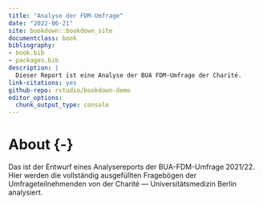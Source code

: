 ```yaml
--- 
title: "Analyse der FDM-Umfrage"
date: "2022-06-21"
site: bookdown::bookdown_site
documentclass: book
bibliography:
- book.bib
- packages.bib
description: |
  Dieser Report ist eine Analyse der BUA FDM-Umfrage der Charité.
link-citations: yes
github-repo: rstudio/bookdown-demo
editor_options: 
  chunk_output_type: console
---
```


<!-- 
Render book
bookdown::render_book()

Render all book pages
bookdown::render_book(new_session = TRUE)

Render all book pages and pdf
bookdown::render_book(new_session = TRUE, "index.Rmd", "bookdown::pdf_book")

Start a local server to live preview this HTML book
bookdown::serve_book()

To stop the server
servr::daemon_stop(1)

Delete rendered book
bookdown::clean_book(TRUE)

Label the heading: 
# Hello world {#nice-label}

Cross-reference of figures and tables
\@ref(fig:chunk-label)

Cross-reference sections
\@ref(label)

Add section labels
### X-Y-Z {#xyz}

Add a numbered part: 
# (PART) Act one {-} (followed by # A chapter)

# Add logo
# <li class="toc-logo"><a href="./"><img src="images/BIH-QUEST_Logo_2021_rgb_top.png"></a></li>

-->




# About {-}

Das ist der Entwurf eines Analysereports der BUA-FDM-Umfrage 2021/22. Hier werden die vollständig ausgefüllten Fragebögen der Umfrageteilnehmenden von der Charité — Universitätsmedizin Berlin analysiert.





